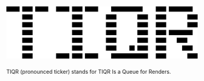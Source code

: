 ![Flare](header.png)
=============================
TIQR (pronounced ticker) stands for TIQR Is a Queue for Renders.
